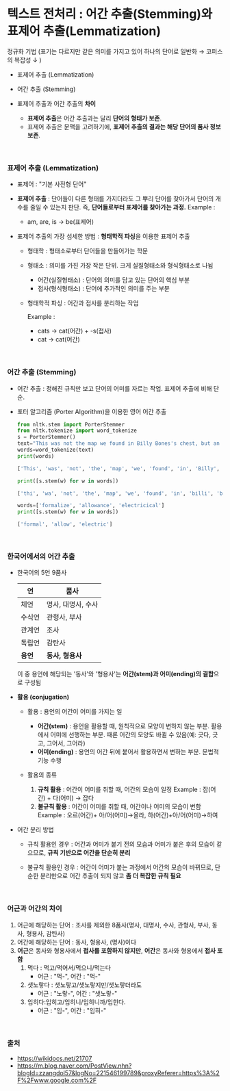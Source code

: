 # 텍스트 전처리 : 어간 추출(Stemming)와 표제어 추출(Lemmatization)

정규화 기법 (표기는 다르지만 같은 의미를 가지고 있어 하나의 단어로 일반화 → 코퍼스의 복잡성 ↓ )

- 표제어 추출 (Lemmatization)
- 어간 추출 (Stemming)

- 표제어 추출과 어간 추출의 **차이**
  - **표제어 추출**은 어간 추출과는 달리 **단어의 형태가 보존**. 
  - 표제어 추출은 문맥을 고려하기에, **표제어 추출의 결과는 해당 단어의 품사 정보 보존**.

<br>

### **표제어 추출 (Lemmatization)**

- 표제어 : "기본 사전형 단어"

- **표제어 추출** :  단어들이 다른 형태를 가지더라도 그 뿌리 단어를 찾아가서 단어의 개수를 줄일 수 있는지 판단. 즉, **단어들로부터 표제어를 찾아가는 과정.**
  Example :

  - am, are, is → be(표제어)

- 표제어 추출의 가장 섬세한 방법 : **형태학적 파싱**을 이용한 표제어 추출

  - 형태학 : 형태소로부터 단어들을 만들어가는 학문

  - 형태소 : 의미를 가진 가장 작은 단위. 크게 실질형태소와 형식형태소로 나뉨

    - 어간(실질형태소) : 단어의 의미를 담고 있는 단어의 핵심 부분
    - 접사(형식형태소) : 단어에 추가적인 의미를 주는 부분

  - 형태학적 파싱 : 어간과 접사를 분리하는 작업

    Example :

    - cats → cat(어간) + -s(접사)
    - cat → cat(어간)

<br>

### 어간 추출 (Stemming)

- 어간 추출 : 정해진 규칙만 보고 단어의 어미를 자르는 작업. 표제어 추출에 비해 단순.

- 포터 알고리즘 (Porter Algorithm)을 이용한 영어 어간 추출

  ```python
  from nltk.stem import PorterStemmer
  from nltk.tokenize import word_tokenize
  s = PorterStemmer()
  text="This was not the map we found in Billy Bones's chest, but an accurate copy, complete in all things--names and heights and soundings--with the single exception of the red crosses and the written notes."
  words=word_tokenize(text)
  print(words)
  ```

  ```python
  ['This', 'was', 'not', 'the', 'map', 'we', 'found', 'in', 'Billy', 'Bones', "'s", 'chest', ',', 'but', 'an', 'accurate', 'copy', ',', 'complete', 'in', 'all', 'things', '--', 'names', 'and', 'heights', 'and', 'soundings', '--', 'with', 'the', 'single', 'exception', 'of', 'the', 'red', 'crosses', 'and', 'the', 'written', 'notes', '.']
  ```

  ```python
  print([s.stem(w) for w in words])
  ```

  ```python
  ['thi', 'wa', 'not', 'the', 'map', 'we', 'found', 'in', 'billi', 'bone', "'s", 'chest', ',', 'but', 'an', 'accur', 'copi', ',', 'complet', 'in', 'all', 'thing', '--', 'name', 'and', 'height', 'and', 'sound', '--', 'with', 'the', 'singl', 'except', 'of', 'the', 'red', 'cross', 'and', 'the', 'written', 'note', '.']
  ```

  ```python
  words=['formalize', 'allowance', 'electricical']
  print([s.stem(w) for w in words])
  ```

  ```python
  ['formal', 'allow', 'electric']
  ```

<br>

### 한국어에서의 어간 추출 

- 한국어의 5언 9품사

  | 언       | 품사               |
  | -------- | ------------------ |
  | 체언     | 명사, 대명사, 수사 |
  | 수식언   | 관형사, 부사       |
  | 관계언   | 조사               |
  | 독립언   | 감탄사             |
  | **용언** | **동사, 형용사**   |

  이 중 용언에 해당되는 '동사'와 '형용사'는 **어간(stem)과 어미(ending)의 결합**으로 구성됨

- **활용 (conjugation)**

  - 활용 : 용언의 어간이 어미를 가지는 일
    - **어간(stem)** : 용언을 활용할 때, 원칙적으로 모양이 변하지 않는 부분. 활용에서 어미에 선행하는 부분. 때론 어간의 모양도 바뀔 수 있음(예: 긋다, 긋고, 그어서, 그어라)
    - **어미(ending)** : 용언의 어간 뒤에 붙어서 활용하면서 변하는 부분. 문법적 기능 수행

  - 활용의 종류
    1. **규칙 활용** : 어간이 어미를 취할 때, 어간의 모습이 일정
       Example : 잡(어간) + 다(어미) → 잡다
    2. **불규칙 활용** : 어간이 어미를 취할 때, 어간이나 어미의 모습이 변함
       Example : 오르(어간)+ 아/어(어미)→올라,  하(어간)+아/어(어미)→하여

- 어간 분리 방법

  - 규칙 활용인 경우 : 어간과 어미가 붙기 전의 모습과 어미가  붙은 후의 모습이 같으므로, **규칙 기반으로 어간을 단순히 분리**

  - 불규칙 활용인 경우 : 어간이 어미가 붙는 과정에서 어간의 모습이 바뀌므로, 단순한 분리만으로 어간 추출이 되지 않고 **좀 더 복잡한 규칙 필요**

<br>

### 어근과 어간의 차이

1. 어근에 해당하는 단어 : 조사를 제외한 8품사(명사, 대명사, 수사, 관형사, 부사, 동사, 형용사, 감탄사)
2. 어간에 해당하는 단어 : 동사, 형용사, (명사)이다 
3. **어근**은 동사와 형용사에서 **접사를 포함하지 않지만**, **어간**은 동사와 형용에서 **접사 포함**
   1. 먹다 : 먹고/먹어서/먹으니/먹는다
      - 어근 : "먹-", 어간 : "먹-"
   2. 샛노랗다 : 샛노랗고/샛노랗지만/샛노랗더라도
      - 어근 : "노랗-", 어간 : "샛노랗-"
   3. 입히다:입히고/입히니/입히니까/입힌다.
      - 어근 : "입-", 어간 : "입히-"

<br>

### 출처

- https://wikidocs.net/21707
- https://m.blog.naver.com/PostView.nhn?blogId=zzangdol57&logNo=221546199789&proxyReferer=https%3A%2F%2Fwww.google.com%2F
